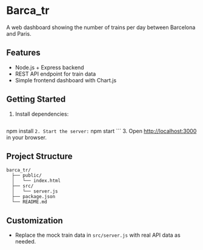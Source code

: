 # Barca_tr

A web dashboard showing the number of trains per day between Barcelona and Paris.

## Features

- Node.js + Express backend
- REST API endpoint for train data
- Simple frontend dashboard with Chart.js

## Getting Started

1. Install dependencies:
    ```
npm install
    ```
2. Start the server:
    ```
npm start
    ```
3. Open [http://localhost:3000](http://localhost:3000) in your browser.

## Project Structure

```
barca_tr/
  ├── public/
  │   └── index.html
  ├── src/
  │   └── server.js
  ├── package.json
  └── README.md
```

## Customization

- Replace the mock train data in `src/server.js` with real API data as needed.